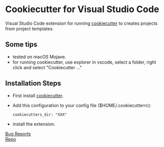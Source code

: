 # Cookiecutter for Visual Studio Code

Visual Studio Code extension for running [cookiecutter](https://github.com/audreyr/cookiecutter) to creates projects from project templates.

## Some tips

* tested on macOS Mojave.
* for running cookiecutter, use explorer in vscode, select a folder, right click and select "Cookiecutter ..."

## Installation Steps

* First install [cookiecutter](https://github.com/audreyr/cookiecutter).
* Add this configuration to your config file ($HOME/.cookiecutterrc):

    ```config
    cookiecutters_dir: "XXX"
    ```

* install the extension.

[Bug Reports](https://github.com/gongxiao/vscode-cookiecutter/issues)  
[Repo](https://github.com/gongxiao/vscode-cookiecutter)
